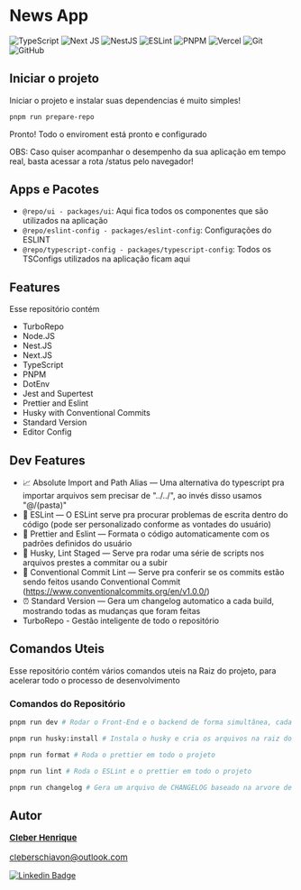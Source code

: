 # News App

![TypeScript](https://img.shields.io/badge/typescript-%23007ACC.svg?style=for-the-badge&logo=typescript&logoColor=white)
![Next JS](https://img.shields.io/badge/Next-black?style=for-the-badge&logo=next.js&logoColor=white)
![NestJS](https://img.shields.io/badge/nestjs-%23E0234E.svg?style=for-the-badge&logo=nestjs&logoColor=white)
![ESLint](https://img.shields.io/badge/ESLint-4B3263?style=for-the-badge&logo=eslint&logoColor=white)
![PNPM](https://img.shields.io/badge/pnpm-%234a4a4a.svg?style=for-the-badge&logo=pnpm&logoColor=f69220)
![Vercel](https://img.shields.io/badge/vercel-%23000000.svg?style=for-the-badge&logo=vercel&logoColor=white)
![Git](https://img.shields.io/badge/git-%23F05033.svg?style=for-the-badge&logo=git&logoColor=white)
![GitHub](https://img.shields.io/badge/github-%23121011.svg?style=for-the-badge&logo=github&logoColor=white)

## Iniciar o projeto

Iniciar o projeto e instalar suas dependencias é muito simples!

```sh
pnpm run prepare-repo
```

Pronto! Todo o enviroment está pronto e configurado

OBS: Caso quiser acompanhar o desempenho da sua aplicação em tempo real, basta acessar a rota /status pelo navegador!

## Apps e Pacotes

- `@repo/ui - packages/ui`: Aqui fica todos os componentes que são utilizados na aplicação
- `@repo/eslint-config - packages/eslint-config`: Configurações do ESLINT
- `@repo/typescript-config - packages/typescript-config`: Todos os TSConfigs utilizados na aplicação ficam aqui

## Features

Esse repositório contém

- TurboRepo
- Node.JS
- Nest.JS
- Next.JS
- TypeScript
- PNPM
- DotEnv
- Jest and Supertest
- Prettier and Eslint
- Husky with Conventional Commits
- Standard Version
- Editor Config

## Dev Features

- 📈 Absolute Import and Path Alias — Uma alternativa do typescript pra importar arquivos sem precisar de "../../", ao invés disso usamos "@/(pasta)"
- 📏 ESLint — O ESLint serve pra procurar problemas de escrita dentro do código (pode ser personalizado conforme as vontades do usuário)
- 💖 Prettier and Eslint — Formata o código automaticamente com os padrões definidos do usuário
- 🐶 Husky, Lint Staged — Serve pra rodar uma série de scripts nos arquivos prestes a commitar ou a subir
- 🤖 Conventional Commit Lint — Serve pra conferir se os commits estão sendo feitos usando Conventional Commit (https://www.conventionalcommits.org/en/v1.0.0/)
- ⏰ Standard Version — Gera um changelog automatico a cada build, mostrando todas as mudanças que foram feitas
- TurboRepo - Gestão inteligente de todo o repositório

## Comandos Uteis

Esse repositório contém vários comandos uteis na Raiz do projeto, para acelerar todo o processo de desenvolvimento

### Comandos do Repositório

```sh
pnpm run dev # Rodar o Front-End e o backend de forma simultânea, cada um em uma porta
```

```sh
pnpm run husky:install # Instala o husky e cria os arquivos na raiz do projeto
```

```sh
pnpm run format # Roda o prettier em todo o projeto
```

```sh
pnpm run lint # Roda o ESLint e o prettier em todo o projeto
```

```sh
pnpm run changelog # Gera um arquivo de CHANGELOG baseado na arvore de commits
```

## Autor

 <div style="display: flex; flex-direction: column; gap: 1rem; font-size: 15px">
 <a href="https://www.linkedin.com/in/cleberschiavon">
 <b>Cleber Henrique</b>
</a>
 <a href="mailto:cleberschiavon@outlook.com">
cleberschiavon@outlook.com
</a>
 </div>

[![Linkedin Badge](https://img.shields.io/badge/LinkedIn-0077B5?style=for-the-badge&logo=linkedin&logoColor=white)](https://www.linkedin.com/in/cleberschiavon)
